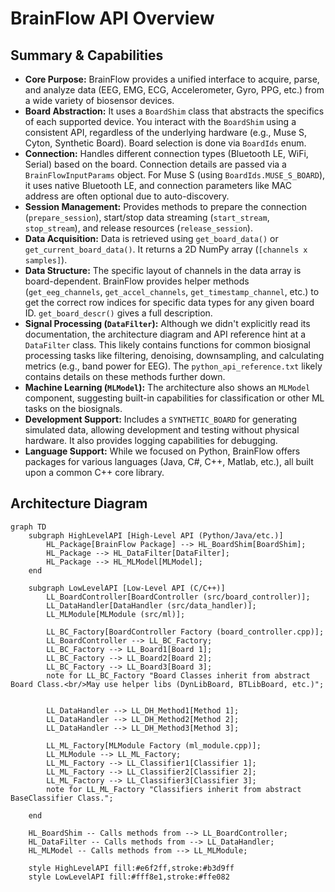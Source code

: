 # BrainFlow API Overview

## Summary & Capabilities

*   **Core Purpose:** BrainFlow provides a unified interface to acquire, parse, and analyze data (EEG, EMG, ECG, Accelerometer, Gyro, PPG, etc.) from a wide variety of biosensor devices.
*   **Board Abstraction:** It uses a `BoardShim` class that abstracts the specifics of each supported device. You interact with the `BoardShim` using a consistent API, regardless of the underlying hardware (e.g., Muse S, Cyton, Synthetic Board). Board selection is done via `BoardIds` enum.
*   **Connection:** Handles different connection types (Bluetooth LE, WiFi, Serial) based on the board. Connection details are passed via a `BrainFlowInputParams` object. For Muse S (using `BoardIds.MUSE_S_BOARD`), it uses native Bluetooth LE, and connection parameters like MAC address are often optional due to auto-discovery.
*   **Session Management:** Provides methods to prepare the connection (`prepare_session`), start/stop data streaming (`start_stream`, `stop_stream`), and release resources (`release_session`).
*   **Data Acquisition:** Data is retrieved using `get_board_data()` or `get_current_board_data()`. It returns a 2D NumPy array (`[channels x samples]`).
*   **Data Structure:** The specific layout of channels in the data array is board-dependent. BrainFlow provides helper methods (`get_eeg_channels`, `get_accel_channels`, `get_timestamp_channel`, etc.) to get the correct row indices for specific data types for any given board ID. `get_board_descr()` gives a full description.
*   **Signal Processing (`DataFilter`):** Although we didn't explicitly read its documentation, the architecture diagram and API reference hint at a `DataFilter` class. This likely contains functions for common biosignal processing tasks like filtering, denoising, downsampling, and calculating metrics (e.g., band power for EEG). The `python_api_reference.txt` likely contains details on these methods further down.
*   **Machine Learning (`MLModel`):** The architecture also shows an `MLModel` component, suggesting built-in capabilities for classification or other ML tasks on the biosignals.
*   **Development Support:** Includes a `SYNTHETIC_BOARD` for generating simulated data, allowing development and testing without physical hardware. It also provides logging capabilities for debugging.
*   **Language Support:** While we focused on Python, BrainFlow offers packages for various languages (Java, C#, C++, Matlab, etc.), all built upon a common C++ core library.

## Architecture Diagram

```mermaid
graph TD
    subgraph HighLevelAPI [High-Level API (Python/Java/etc.)]
        HL_Package[BrainFlow Package] --> HL_BoardShim[BoardShim];
        HL_Package --> HL_DataFilter[DataFilter];
        HL_Package --> HL_MLModel[MLModel];
    end

    subgraph LowLevelAPI [Low-Level API (C/C++)]
        LL_BoardController[BoardController (src/board_controller)];
        LL_DataHandler[DataHandler (src/data_handler)];
        LL_MLModule[MLModule (src/ml)];

        LL_BC_Factory[BoardController Factory (board_controller.cpp)];
        LL_BoardController --> LL_BC_Factory;
        LL_BC_Factory --> LL_Board1[Board 1];
        LL_BC_Factory --> LL_Board2[Board 2];
        LL_BC_Factory --> LL_Board3[Board 3];
        note for LL_BC_Factory "Board Classes inherit from abstract Board Class.<br/>May use helper libs (DynLibBoard, BTLibBoard, etc.)";


        LL_DataHandler --> LL_DH_Method1[Method 1];
        LL_DataHandler --> LL_DH_Method2[Method 2];
        LL_DataHandler --> LL_DH_Method3[Method 3];

        LL_ML_Factory[MLModule Factory (ml_module.cpp)];
        LL_MLModule --> LL_ML_Factory;
        LL_ML_Factory --> LL_Classifier1[Classifier 1];
        LL_ML_Factory --> LL_Classifier2[Classifier 2];
        LL_ML_Factory --> LL_Classifier3[Classifier 3];
        note for LL_ML_Factory "Classifiers inherit from abstract BaseClassifier Class.";

    end

    HL_BoardShim -- Calls methods from --> LL_BoardController;
    HL_DataFilter -- Calls methods from --> LL_DataHandler;
    HL_MLModel -- Calls methods from --> LL_MLModule;

    style HighLevelAPI fill:#e6f2ff,stroke:#b3d9ff
    style LowLevelAPI fill:#fff8e1,stroke:#ffe082